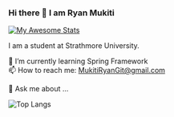 ### Hi there 👋 I am Ryan Mukiti

[![My Awesome Stats](https://awesome-github-stats.azurewebsites.net/user-stats/Mukiti-Ryan?cardType=github&theme=github-dark)](https://git.io/awesome-stats-card)

I am a student at Strathmore University.

🌱 I’m currently learning Spring Framework
<br>
📫 How to reach me: MukitiRyanGit@gmail.com


💬 Ask me about ...

![Top Langs](https://github-readme-stats.vercel.app/api/top-langs/?username=Mukiti-Ryan&theme=github-dark)

<!--
**Mukiti-Ryan/Mukiti-Ryan** is a ✨ _special_ ✨ repository because its `README.md` (this file) appears on your GitHub profile.
Here are some ideas to get you started:
My name is Ryan Mukiti.
- 🔭 I’m currently working on ...
- 🌱 I’m currently learning ...
- 👯 I’m looking to collaborate on ...
- 🤔 I’m looking for help with ...
- 💬 Ask me about ...
- 📫 How to reach me: ...
- 😄 Pronouns: ...
- ⚡ Fun fact: ...
-->
